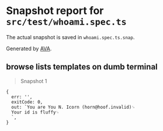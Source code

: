 # Snapshot report for `src/test/whoami.spec.ts`

The actual snapshot is saved in `whoami.spec.ts.snap`.

Generated by [AVA](https://ava.li).

## browse lists templates on dumb terminal

> Snapshot 1

    {
      err: '',
      exitCode: 0,
      out: `You are You N. Icorn (horn@hoof.invalid)␊
      Your id is fluffy␊
      `,
    }
